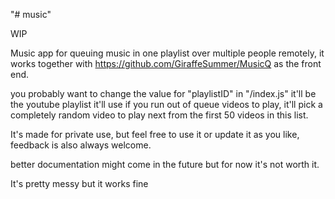 "# music" 

WIP

Music app for queuing music in one playlist over multiple people remotely, it works together with https://github.com/GiraffeSummer/MusicQ
as the front end.

you probably want to change the value for "playlistID" in "/index.js" it'll be the youtube playlist it'll use if you run out of queue videos to play, it'll pick a completely random video to play next from the first 50 videos in this list.

It's made for private use, but feel free to use it or update it as you like, feedback is also always welcome.

better documentation might come in the future but for now it's not worth it.


It's pretty messy but it works fine
